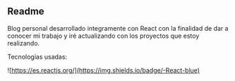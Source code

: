 ## Readme

Blog personal desarrollado integramente con React con la finalidad de dar a conocer mi trabajo y iré actualizando con los proyectos que estoy realizando.

Tecnologías usadas:

![https://es.reactjs.org/](https://img.shields.io/badge/-React-blue)
